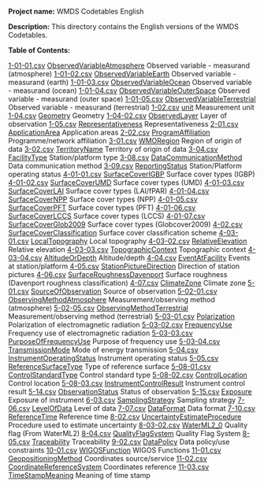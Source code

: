 **Project name:** WMDS Codetables English

**Description:** This directory contains the English versions of the WMDS Codetables. 

**Table of Contents:**

[1-01-01.csv](./tables_en/1-01-01.csv) [ObservedVariableAtmosphere](http://codes.wmo.int/wmdr/ObservedVariableAtmosphere) Observed variable - measurand (atmosphere)
[1-01-02.csv](./tables_en/1-01-02.csv) [ObservedVariableEarth](http://codes.wmo.int/wmdr/ObservedVariableEarth) Observed variable - measurand (earth)
[1-01-03.csv](./tables_en/1-01-03.csv) [ObservedVariableOcean](http://codes.wmo.int/wmdr/ObservedVariableOcean) Observed variable - measurand (ocean)
[1-01-04.csv](./tables_en/1-01-04.csv) [ObservedVariableOuterSpace](http://codes.wmo.int/wmdr/ObservedVariableOuterSpace) Observed variable - measurand (outer space)
[1-01-05.csv](./tables_en/1-01-05.csv) [ObservedVariableTerrestrial](http://codes.wmo.int/wmdr/ObservedVariableTerrestrial) Observed variable - measurand (terrestrial)
[1-02.csv](./tables_en/1-02.csv) [unit](http://codes.wmo.int/wmdr/unit) Measurement unit
[1-04.csv](./tables_en/1-04.csv) [Geometry](http://codes.wmo.int/wmdr/Geometry) Geometry
[1-04-02.csv](./tables_en/1-04-02.csv) [ObservedLayer](http://codes.wmo.int/wmdr/ObservedLayer) Layer of observation
[1-05.csv](./tables_en/1-05.csv) [Representativeness](http://codes.wmo.int/wmdr/Representativeness) Representativeness
[2-01.csv](./tables_en/2-01.csv) [ApplicationArea](http://codes.wmo.int/wmdr/ApplicationArea) Application areas
[2-02.csv](./tables_en/2-02.csv) [ProgramAffiliation](http://codes.wmo.int/wmdr/ProgramAffiliation) Programme/network affiliation
[3-01.csv](./tables_en/3-01.csv) [WMORegion](http://codes.wmo.int/wmdr/WMORegion) Region of origin of data
[3-02.csv](./tables_en/3-02.csv) [TerritoryName](http://codes.wmo.int/wmdr/TerritoryName) Territory of origin of data
[3-04.csv](./tables_en/3-04.csv) [FacilityType](http://codes.wmo.int/wmdr/FacilityType) Station/platform type
[3-08.csv](./tables_en/3-08.csv) [DataCommunicationMethod](http://codes.wmo.int/wmdr/DataCommunicationMethod) Data communication method
[3-09.csv](./tables_en/3-09.csv) [ReportingStatus](http://codes.wmo.int/wmdr/ReportingStatus) Station/Platform operating status
[4-01-01.csv](./tables_en/4-01-01.csv) [SurfaceCoverIGBP](http://codes.wmo.int/wmdr/SurfaceCoverIGBP) Surface cover types (IGBP)
[4-01-02.csv](./tables_en/4-01-02.csv) [SurfaceCoverUMD](http://codes.wmo.int/wmdr/SurfaceCoverUMD) Surface cover types (UMD)
[4-01-03.csv](./tables_en/4-01-03.csv) [SurfaceCoverLAI](http://codes.wmo.int/wmdr/SurfaceCoverLAI) Surface cover types (LAI/fPAR)
[4-01-04.csv](./tables_en/4-01-04.csv) [SurfaceCoverNPP](http://codes.wmo.int/wmdr/SurfaceCoverNPP) Surface cover types (NPP)
[4-01-05.csv](./tables_en/4-01-05.csv) [SurfaceCoverPFT](http://codes.wmo.int/wmdr/SurfaceCoverPFT) Surface cover types (PFT)
[4-01-06.csv](./tables_en/4-01-06.csv) [SurfaceCoverLCCS](http://codes.wmo.int/wmdr/SurfaceCoverLCCS) Surface cover types (LCCS)
[4-01-07.csv](./tables_en/4-01-07.csv) [SurfaceCoverGlob2009](http://codes.wmo.int/wmdr/SurfaceCoverGlob2009) Surface cover types (Globcover2009)
[4-02.csv](./tables_en/4-02.csv) [SurfaceCoverClassification](http://codes.wmo.int/wmdr/SurfaceCoverClassification) Surface cover classification scheme
[4-03-01.csv](./tables_en/4-03-01.csv) [LocalTopography](http://codes.wmo.int/wmdr/LocalTopography) Local topography
[4-03-02.csv](./tables_en/4-03-02.csv) [RelativeElevation](http://codes.wmo.int/wmdr/RelativeElevation) Relative elevation
[4-03-03.csv](./tables_en/4-03-03.csv) [TopographicContext](http://codes.wmo.int/wmdr/TopographicContext) Topographic context
[4-03-04.csv](./tables_en/4-03-04.csv) [AltitudeOrDepth](http://codes.wmo.int/wmdr/AltitudeOrDepth) Altitude/depth
[4-04.csv](./tables_en/4-04.csv) [EventAtFacility](http://codes.wmo.int/wmdr/EventAtFacility) Events at station/platform
[4-05.csv](./tables_en/4-05.csv) [StationPictureDirection](http://codes.wmo.int/wmdr/StationPictureDirection) Direction of station pictures
[4-06.csv](./tables_en/4-06.csv) [SurfaceRoughnessDavenport](http://codes.wmo.int/wmdr/SurfaceRoughnessDavenport) Surface roughness (Davenport roughness classification)
[4-07.csv](./tables_en/4-07.csv) [ClimateZone](http://codes.wmo.int/wmdr/ClimateZone) Climate zone
[5-01.csv](./tables_en/5-01.csv) [SourceOfObservation](http://codes.wmo.int/wmdr/SourceOfObservation) Source of observation
[5-02-01.csv](./tables_en/5-02-01.csv) [ObservingMethodAtmosphere](http://codes.wmo.int/wmdr/ObservingMethodAtmosphere) Measurement/observing method (atmosphere)
[5-02-05.csv](./tables_en/5-02-05.csv) [ObservingMethodTerrestrial](http://codes.wmo.int/wmdr/ObservingMethodTerrestrial) Measurement/observing method (terrestrial)
[5-03-01.csv](./tables_en/5-03-01.csv) [Polarization](http://codes.wmo.int/wmdr/Polarization) Polarization of electromagnetic radiation
[5-03-02.csv](./tables_en/5-03-02.csv) [FrequencyUse](http://codes.wmo.int/wmdr/FrequencyUse) Frequency use of electromagnetic radiation
[5-03-03.csv](./tables_en/5-03-03.csv) [PurposeOfFrequencyUse](http://codes.wmo.int/wmdr/PurposeOfFrequencyUse)  Purpose of frequency use
[5-03-04.csv](./tables_en/5-03-04.csv) [TransmissionMode](http://codes.wmo.int/wmdr/TransmissionMode) Mode of energy transmission
[5-04.csv](./tables_en/5-04.csv) [InstrumentOperatingStatus](http://codes.wmo.int/wmdr/InstrumentOperatingStatus) Instrument operating status
[5-05.csv](./tables_en/5-05.csv) [ReferenceSurfaceType](http://codes.wmo.int/wmdr/ReferenceSurfaceType) Type of reference surface
[5-08-01.csv](./tables_en/5-08-01.csv) [ControlStandardType](http://codes.wmo.int/wmdr/ControlStandardType) Control standard type
[5-08-02.csv](./tables_en/5-08-02.csv) [ControlLocation](http://codes.wmo.int/wmdr/ControlLocation) Control location
[5-08-03.csv](./tables_en/5-08-03.csv) [InstrumentControlResult](http://codes.wmo.int/wmdr/InstrumentControlResult) Instrument control result
[5-14.csv](./tables_en/5-14.csv) [ObservationStatus](http://codes.wmo.int/wmdr/ObservationStatus) Status of observation
[5-15.csv](./tables_en/5-15.csv) [Exposure](http://codes.wmo.int/wmdr/Exposure) Exposure of instrument
[6-03.csv](./tables_en/6-03.csv) [SamplingStrategy](http://codes.wmo.int/wmdr/SamplingStrategy) Sampling strategy
[7-06.csv](./tables_en/7-06.csv) [LevelOfData](http://codes.wmo.int/wmdr/LevelOfData) Level of data
[7-07.csv](./tables_en/7-07.csv) [DataFormat](http://codes.wmo.int/wmdr/DataFormat) Data format
[7-10.csv](./tables_en/7-10.csv) [ReferenceTime](http://codes.wmo.int/wmdr/ReferenceTime) Reference time
[8-02.csv](./tables_en/8-02.csv) [UncertaintyEstimateProcedure](http://codes.wmo.int/wmdr/UncertaintyEstimateProcedure) Procedure used to estimate uncertainty
[8-03-02.csv](./tables_en/8-03-02.csv) [WaterML2_0](http://codes.wmo.int/wmdr/WaterML2_0) Quality flag (From WaterML2)
[8-04.csv](./tables_en/8-04.csv) [QualityFlagSystem](http://codes.wmo.int/wmdr/QualityFlagSystem) Quality Flag System
[8-05.csv](./tables_en/8-05.csv) [Traceability](http://codes.wmo.int/wmdr/Traceability) Traceability
[9-02.csv](./tables_en/9-02.csv) [DataPolicy](http://codes.wmo.int/wmdr/DataPolicy) Data policy/use constraints
[10-01.csv](./tables_en/10-01.csv) [WIGOSFunction](http://codes.wmo.int/wmdr/WIGOSFunction) WIGOS Functions
[11-01.csv](./tables_en/11-01.csv) [GeopositioningMethod](http://codes.wmo.int/wmdr/GeopositioningMethod) Coordinates source/service
[11-02.csv](./tables_en/11-02.csv) [CoordinateReferenceSystem](http://codes.wmo.int/wmdr/CoordinateReferenceSystem) Coordinates reference
[11-03.csv](./tables_en/11-03.csv) [TimeStampMeaning](http://codes.wmo.int/wmdr/TimeStampMeaning) Meaning of time stamp

